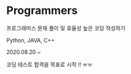 # Programmers
프로그래머스 문제 풀이 및 효율성 높은 코딩 작성하기 

Python, JAVA, C++

2020.08.20 ~ 

코딩 테스트 합격을 목표로 시작 !! ㅠㅠ
